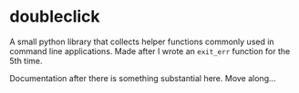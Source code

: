 doubleclick
===========

A small python library that collects helper functions commonly used in command
line applications. Made after I wrote an `exit_err` function for the 5th time.

Documentation after there is something substantial here. Move along...
